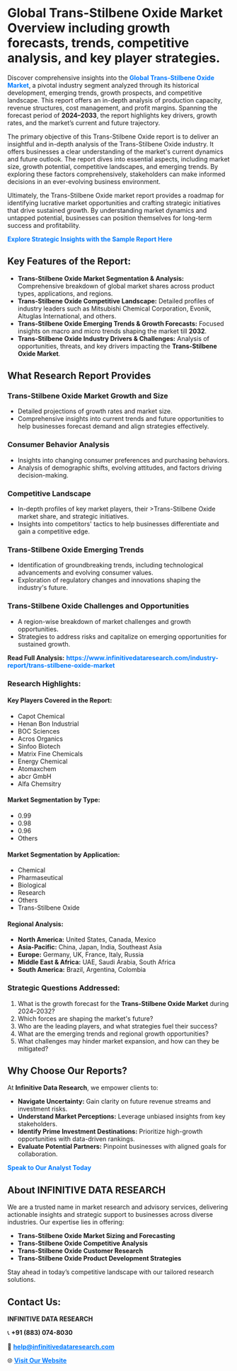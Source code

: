 <h1>Global Trans-Stilbene Oxide Market Overview including growth forecasts, trends, competitive analysis, and key player strategies.</h1>
<p>
Discover comprehensive insights into the 
<a href="https://www.infinitivedataresearch.com/industry-report/trans-stilbene-oxide-market" rel="dofollow" style="color: #007BFF; text-decoration: none;"><strong>Global Trans-Stilbene Oxide Market</strong></a>, a pivotal industry segment analyzed through its historical development, emerging trends, growth prospects, and competitive landscape. This report offers an in-depth analysis of production capacity, revenue structures, cost management, and profit margins. Spanning the forecast period of <strong>2024–2033</strong>, the report highlights key drivers, growth rates, and the market’s current and future trajectory.
</p>
<p>
The primary objective of this Trans-Stilbene Oxide report is to deliver an insightful and in-depth analysis of the Trans-Stilbene Oxide industry. It offers businesses a clear understanding of the market's current dynamics and future outlook. The report dives into essential aspects, including market size, growth potential, competitive landscapes, and emerging trends. By exploring these factors comprehensively, stakeholders can make informed decisions in an ever-evolving business environment.
</p>
<p>
Ultimately, the Trans-Stilbene Oxide market report provides a roadmap for identifying lucrative market opportunities and crafting strategic initiatives that drive sustained growth. By understanding market dynamics and untapped potential, businesses can position themselves for long-term success and profitability.
</p>
<p>
<a href="https://www.infinitivedataresearch.com/request-sample/reportId=112699" style="color: #007BFF; text-decoration: none;"><strong>Explore Strategic Insights with the Sample Report Here</strong></a>
</p>

<h2>Key Features of the Report:</h2>
<ul>
<li><strong>Trans-Stilbene Oxide Market Segmentation & Analysis:</strong> Comprehensive breakdown of global market shares across product types, applications, and regions.</li>
<li><strong>Trans-Stilbene Oxide Competitive Landscape:</strong> Detailed profiles of industry leaders such as Mitsubishi Chemical Corporation, Evonik, Altuglas International, and others.</li>
<li><strong>Trans-Stilbene Oxide Emerging Trends & Growth Forecasts:</strong> Focused insights on macro and micro trends shaping the market till <strong>2032</strong>.</li>
<li><strong>Trans-Stilbene Oxide Industry Drivers & Challenges:</strong> Analysis of opportunities, threats, and key drivers impacting the <strong>Trans-Stilbene Oxide Market</strong>.</li>
</ul>

<h2>What Research Report Provides</h2>
<h3>Trans-Stilbene Oxide Market Growth and Size</h3>
<ul>
<li>Detailed projections of growth rates and market size.</li>
<li>Comprehensive insights into current trends and future opportunities to help businesses forecast demand and align strategies effectively.</li>
</ul>

<h3>Consumer Behavior Analysis</h3>
<ul>
<li>Insights into changing consumer preferences and purchasing behaviors.</li>
<li>Analysis of demographic shifts, evolving attitudes, and factors driving decision-making.</li>
</ul>

<h3>Competitive Landscape</h3>
<ul>
<li>In-depth profiles of key market players, their >Trans-Stilbene Oxide market share, and strategic initiatives.</li>
<li>Insights into competitors' tactics to help businesses differentiate and gain a competitive edge.</li>
</ul>

<h3>Trans-Stilbene Oxide Emerging Trends</h3>
<ul>
<li>Identification of groundbreaking trends, including technological advancements and evolving consumer values.</li>
<li>Exploration of regulatory changes and innovations shaping the industry's future.</li>
</ul>

<h3>Trans-Stilbene Oxide Challenges and Opportunities</h3>
<ul>
<li>A region-wise breakdown of market challenges and growth opportunities.</li>
<li>Strategies to address risks and capitalize on emerging opportunities for sustained growth.</li>
</ul>
<p><strong>Read Full Analysis:</strong> <a href="https://www.infinitivedataresearch.com/industry-report/trans-stilbene-oxide-market" rel="dofollow" style="color: #007BFF; text-decoration: none;"><strong>https://www.infinitivedataresearch.com/industry-report/trans-stilbene-oxide-market</strong></a></p>
<h3>Research Highlights:</h3>
<h4>Key Players Covered in the Report:</h4>
<ul><li>Capot Chemical</li><li>Henan Bon Industrial</li><li>BOC Sciences</li><li>Acros Organics</li><li>Sinfoo Biotech</li><li>Matrix Fine Chemicals</li><li>Energy Chemical</li><li>Atomaxchem</li><li>abcr GmbH</li><li>Alfa Chemsitry</li></ul>
<h4>Market Segmentation by Type:</h4>
<ul><li>0.99</li><li>0.98</li><li>0.96</li><li>Others</li></ul>
<h4>Market Segmentation by Application:</h4>
<ul><li>Chemical</li><li>Pharmaseutical</li><li>Biological</li><li>Research</li><li>Others</li><li>Trans-Stilbene Oxide</li></ul>

<h4>Regional Analysis:</h4>
<ul>
<li><strong>North America:</strong> United States, Canada, Mexico</li>
<li><strong>Asia-Pacific:</strong> China, Japan, India, Southeast Asia</li>
<li><strong>Europe:</strong> Germany, UK, France, Italy, Russia</li>
<li><strong>Middle East & Africa:</strong> UAE, Saudi Arabia, South Africa</li>
<li><strong>South America:</strong> Brazil, Argentina, Colombia</li>
</ul>

<h3>Strategic Questions Addressed:</h3>
<ol>
<li>What is the growth forecast for the <strong>Trans-Stilbene Oxide Market</strong> during 2024–2032?</li>
<li>Which forces are shaping the market's future?</li>
<li>Who are the leading players, and what strategies fuel their success?</li>
<li>What are the emerging trends and regional growth opportunities?</li>
<li>What challenges may hinder market expansion, and how can they be mitigated?</li>
</ol>

<h2>Why Choose Our Reports?</h2>
<p>At <strong>Infinitive Data Research</strong>, we empower clients to:</p>
<ul>
<li><strong>Navigate Uncertainty:</strong> Gain clarity on future revenue streams and investment risks.</li>
<li><strong>Understand Market Perceptions:</strong> Leverage unbiased insights from key stakeholders.</li>
<li><strong>Identify Prime Investment Destinations:</strong> Prioritize high-growth opportunities with data-driven rankings.</li>
<li><strong>Evaluate Potential Partners:</strong> Pinpoint businesses with aligned goals for collaboration.</li>
</ul>
<p><a href="https://www.infinitivedataresearch.com/industry-report/trans-stilbene-oxide-market" rel="dofollow" style="color: #007BFF; text-decoration: none;"><strong>Speak to Our Analyst Today</strong></a></p>

<h2>About INFINITIVE DATA RESEARCH</h2>
<p>We are a trusted name in market research and advisory services, delivering actionable insights and strategic support to businesses across diverse industries. Our expertise lies in offering:</p>
<ul>
<li><strong>Trans-Stilbene Oxide Market Sizing and Forecasting</strong></li>
<li><strong>Trans-Stilbene Oxide Competitive Analysis</strong></li>
<li><strong>Trans-Stilbene Oxide Customer Research</strong></li>
<li><strong>Trans-Stilbene Oxide Product Development Strategies</strong></li>
</ul>
<p>Stay ahead in today’s competitive landscape with our tailored research solutions.</p>

<h2>Contact Us:</h2>
<p><strong>INFINITIVE DATA RESEARCH</strong></p>
<p>📞 <strong>+91 (883) 074-8030</strong></p>
<p>📧 <strong><a href="mailto:help@infinitivedataresearch.com" style="color: #007BFF;">help@infinitivedataresearch.com</a></strong></p>
<p>🌐 <strong><a href="https://www.infinitivedataresearch.com" rel="dofollow" style="color: #007BFF;">Visit Our Website</a></strong></p>